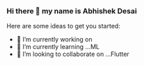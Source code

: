### Hi there 👋 my name is Abhishek Desai



Here are some ideas to get you started:

- 🔭 I’m currently working on 
- 🌱 I’m currently learning ...ML
- 👯 I’m looking to collaborate on ...Flutter
<!--- 🤔 I’m looking for help with ...
- 💬 Ask me about ...Anything
- 😄 Pronouns: ...
- ⚡ Fun fact: ...
--->

